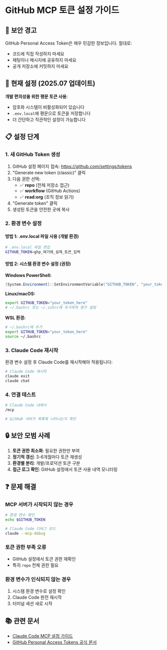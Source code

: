 # GitHub MCP 토큰 설정 가이드

## 🚨 보안 경고

GitHub Personal Access Token은 매우 민감한 정보입니다. 절대로:

- 코드에 직접 작성하지 마세요
- 채팅이나 메시지에 공유하지 마세요
- 공개 저장소에 커밋하지 마세요

## 📌 현재 설정 (2025.07 업데이트)

**개발 편의성을 위한 평문 토큰 사용**:

- 암호화 시스템이 비활성화되어 있습니다
- `.env.local`에 평문으로 토큰을 저장합니다
- 더 간단하고 직관적인 설정이 가능합니다

## 📋 설정 단계

### 1. 새 GitHub Token 생성

1. GitHub 설정 페이지 접속: https://github.com/settings/tokens
2. "Generate new token (classic)" 클릭
3. 다음 권한 선택:
   - ✅ **repo** (전체 저장소 접근)
   - ✅ **workflow** (GitHub Actions)
   - ✅ **read:org** (조직 정보 읽기)
4. "Generate token" 클릭
5. 생성된 토큰을 안전한 곳에 복사

### 2. 환경 변수 설정

#### 방법 1: .env.local 파일 사용 (개발 환경)

```bash
# .env.local 파일 편집
GITHUB_TOKEN=ghp_여기에_실제_토큰_입력
```

#### 방법 2: 시스템 환경 변수 설정 (권장)

**Windows PowerShell:**

```powershell
[System.Environment]::SetEnvironmentVariable("GITHUB_TOKEN", "your_token_here", "User")
```

**Linux/macOS:**

```bash
export GITHUB_TOKEN="your_token_here"
# ~/.bashrc 또는 ~/.zshrc에 추가하여 영구 설정
```

**WSL 환경:**

```bash
# ~/.bashrc에 추가
export GITHUB_TOKEN="your_token_here"
source ~/.bashrc
```

### 3. Claude Code 재시작

환경 변수 설정 후 Claude Code를 재시작해야 적용됩니다:

```bash
# Claude Code 재시작
claude exit
claude chat
```

### 4. 연결 테스트

```bash
# Claude Code 내에서
/mcp

# GitHub 서버가 목록에 나타나는지 확인
```

## 🔒 보안 모범 사례

1. **토큰 권한 최소화**: 필요한 권한만 부여
2. **정기적 갱신**: 3-6개월마다 토큰 재생성
3. **환경별 분리**: 개발/프로덕션 토큰 구분
4. **접근 로그 확인**: GitHub 설정에서 토큰 사용 내역 모니터링

## ❓ 문제 해결

### MCP 서버가 시작되지 않는 경우

```bash
# 환경 변수 확인
echo $GITHUB_TOKEN

# Claude Code 디버그 모드
claude --mcp-debug
```

### 토큰 권한 부족 오류

- GitHub 설정에서 토큰 권한 재확인
- 특히 `repo` 전체 권한 필요

### 환경 변수가 인식되지 않는 경우

1. 시스템 환경 변수로 설정 확인
2. Claude Code 완전 재시작
3. 터미널 세션 새로 시작

## 📚 관련 문서

- [Claude Code MCP 설정 가이드](../claude-code-mcp-setup-2025.md)
- [GitHub Personal Access Tokens 공식 문서](https://docs.github.com/en/authentication/keeping-your-account-and-data-secure/creating-a-personal-access-token)
